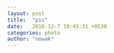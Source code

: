 ```yaml
---
layout: post
title:  "pic"
date:   2016-12-7 19:45:31 +0530
categories: photo
author: "nowak"
---
```


<!-- <img src="http://www.worldpressphoto.org/sites/default/files/styles/gallery_main_image/public/archive/2016/stories/SPS/1/sciel1umbqlvbqhldpqj.jpg?itok=56WQL5hq" alt="Smiley face" height="42" width="42"> -->


<!-- ![My helpful screenshot]({{ site.url }}/images/logs.jpg) -->

<!-- 
![smile]

[smile]: includes/IMG_2614.jpg
{: .center-image }

<li>
            {% include icon-github.html %}
 </li>

 
<li>
            {% include img.html %}
 </li>

# hi
 -->